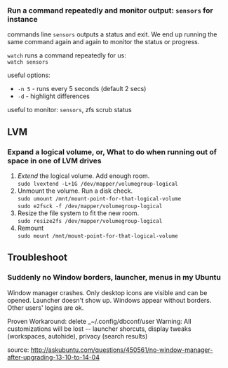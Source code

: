 ### Run a command repeatedly and monitor output: `sensors` for instance

commands line `sensors` outputs a status and exit. We end up running the same command again and again to monitor the status or progress. 

`watch` runs a command repeatedly for us:  
   `watch sensors`  

useful options: 
* `-n 5` - runs every 5 seconds (default 2 secs)
* `-d` - highlight differences

useful to monitor: `sensors`, zfs scrub status


## LVM
### Expand a logical volume, or, What to do when running out of space in one of LVM drives

1. _Extend_ the logical volume. Add enough room.  
   `sudo lvextend -L+1G /dev/mapper/volumegroup-logical`
2. Unmount the volume. Run a disk check.  
   `sudo umount /mnt/mount-point-for-that-logical-volume`  
   `sudo e2fsck -f /dev/mapper/volumegroup-logical`
2. Resize the file system to fit the new room.  
   `sudo resize2fs /dev/mapper/volumegroup-logical`
4. Remount  
   `sudo mount /mnt/mount-point-for-that-logical-volume`

## Troubleshoot

### Suddenly no Window borders, launcher, menus in my Ubuntu

Window manager crashes. Only desktop icons are visible and can be opened. Launcher doesn't show up. Windows appear without borders. Other users' logins are ok.

Proven Workaround: delete _~/.config/dbconf/user
Warning: All customizations will be lost -- launcher shorcuts, display tweaks (workspaces, autohide), privacy (search results)

source: http://askubuntu.com/questions/450561/no-window-manager-after-upgrading-13-10-to-14-04


